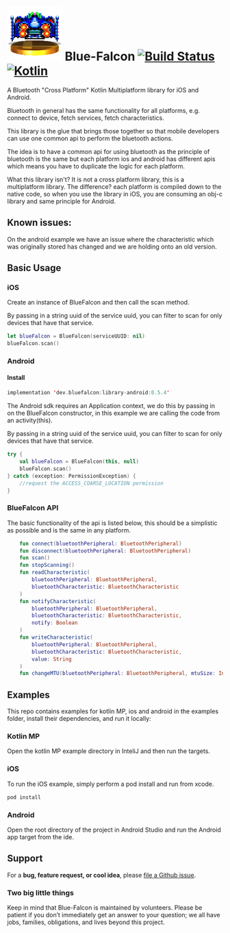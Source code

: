 # ![Blue Falcon](bluefalcon.png) Blue-Falcon [![Build Status](https://api.travis-ci.com/Reedyuk/blue-falcon.svg?branch=master)](https://api.travis-ci.com/Reedyuk/blue-falcon) [![Kotlin](https://img.shields.io/badge/kotlin-1.3.50-blue.svg)](http://kotlinlang.org)

A Bluetooth "Cross Platform" Kotlin Multiplatform library for iOS and Android. 

Bluetooth in general has the same functionality for all platforms, e.g. connect to device, fetch services, fetch characteristics.

This library is the glue that brings those together so that mobile developers can use one common api to perform the bluetooth actions.

The idea is to have a common api for using bluetooth as the principle of bluetooth is the same but each platform ios and android has different apis which means you have to duplicate the logic for each platform.

What this library isn't? It is not a cross platform library, this is a multiplatform library. The difference? each platform is compiled down to the native code, so when you use the library in iOS, you are consuming an obj-c library and same principle for Android.

## Known issues:

On the android example we have an issue where the characteristic which was originally stored has changed and we are holding onto an old version.

## Basic Usage

### iOS

Create an instance of BlueFalcon and then call the scan method. 

By passing in a string uuid of the service uuid, you can filter to scan for only devices that have that service.

```swift
let blueFalcon = BlueFalcon(serviceUUID: nil)
blueFalcon.scan()
```

### Android

#### Install

```kotlin
implementation 'dev.bluefalcon:library-android:0.5.4'
```

The Android sdk requires an Application context, we do this by passing in on the BlueFalcon constructor, in this example we are calling the code from an activity(this).

By passing in a string uuid of the service uuid, you can filter to scan for only devices that have that service.

```kotlin
try {
    val blueFalcon = BlueFalcon(this, null)
    blueFalcon.scan()
} catch (exception: PermissionException) {
    //request the ACCESS_COARSE_LOCATION permission
}
```

### BlueFalcon API

The basic functionality of the api is listed below, this should be a simplistic as possible and is the same in any platform.

```kotlin
    fun connect(bluetoothPeripheral: BluetoothPeripheral)
    fun disconnect(bluetoothPeripheral: BluetoothPeripheral)
    fun scan()
    fun stopScanning()
    fun readCharacteristic(
        bluetoothPeripheral: BluetoothPeripheral,
        bluetoothCharacteristic: BluetoothCharacteristic
    )
    fun notifyCharacteristic(
        bluetoothPeripheral: BluetoothPeripheral,
        bluetoothCharacteristic: BluetoothCharacteristic,
        notify: Boolean
    )
    fun writeCharacteristic(
        bluetoothPeripheral: BluetoothPeripheral,
        bluetoothCharacteristic: BluetoothCharacteristic,
        value: String
    )
    fun changeMTU(bluetoothPeripheral: BluetoothPeripheral, mtuSize: Int)
```

## Examples

This repo contains examples for kotlin MP, ios and android in the examples folder, install their dependencies, and run it locally:

### Kotlin MP

Open the kotlin MP example directory in InteliJ and then run the targets.

### iOS

To run the iOS example, simply perform a pod install and run from xcode.

```bash
pod install
```

### Android

Open the root directory of the project in Android Studio and run the Android app target from the ide.

## Support

For a **bug, feature request, or cool idea**, please [file a Github issue](https://github.com/Reedyuk/blue-falcon/issues/new).

### Two big little things

Keep in mind that Blue-Falcon is maintained by volunteers. Please be patient if you don’t immediately get an answer to your question; we all have jobs, families, obligations, and lives beyond this project.
